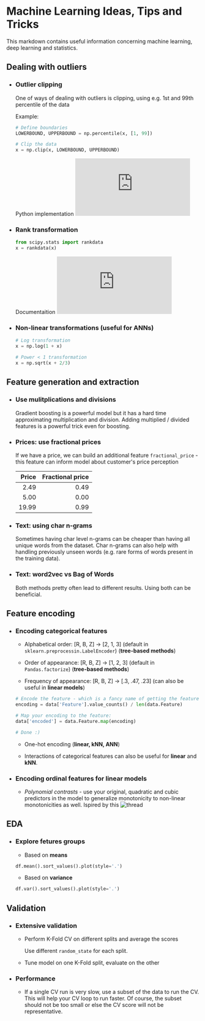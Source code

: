 # Machine Learning Ideas, Tips and Tricks

  This markdown contains useful information concerning machine learning, deep learning and statistics.
  
  
## Dealing with outliers 

* ### Outlier clipping

  One of ways of dealing with outliers is clipping, using e.g. 1st and 99th percentile of the data
  
  Example:
  
  ```python 
  # Define boundaries
  LOWERBOUND, UPPERBOUND = np.percentile(x, [1, 99])
  
  # Clip the data
  x = np.clip(x, LOWERBOUND, UPPERBOUND)
  ```
  
  Python implementation ![here](https://github.com/AlxndrMlk/dataScienceHelpers/blob/master/percent_clipper.py)
  
  
  
* ### Rank transformation

  ```python
  from scipy.stats import rankdata
  x = rankdata(x)
  ```
  
  Documentaition ![here](https://docs.scipy.org/doc/scipy-0.16.0/reference/generated/scipy.stats.rankdata.html)
  
  
  
* ### Non-linear transformations (useful for ANNs)
  
  ```python
  # Log transformation
  x = np.log(1 + x)
  ```
  
  ```python
  # Power < 1 transformation
  x = np.sqrt(x + 2/3)
  ```
  
## Feature generation and extraction

* ### Use mulitplications and divisions  

  Gradient boosting is a powerful model but it has a hard time approximating multiplication and division. Adding multiplied / divided features is a powerful trick even for boosting.
  
* ### Prices: use fractional prices

  If we have a price, we can build an additional feature `fractional_price` - this feature can inform model about customer's price perception
  
  | Price         | Fractional price |
  | -------------:|-----------------:|
  | 2.49          | 0.49      |
  | 5.00          | 0.00      |  
  | 19.99         | 0.99      |   
  
* ### Text: using char n-grams
  
  Sometimes having char level n-grams can be cheaper than having all unique words from the dataset. Char n-grams can also help with handling previously unseen words (e.g. rare forms of words present in the training data).
  
* ### Text: word2vec vs Bag of Words

  Both methods pretty often lead to different results. Using both can be beneficial.
  
## Feature encoding

* ### Encoding categorical features

  * Alphabetical order: [R, B, Z] -> [2, 1, 3] (default in `sklearn.preprocessin.LabelEncoder`) (**tree-based methods**)

  * Order of appearance: [R, B, Z] -> [1, 2, 3] (default in `Pandas.factorize`) (**tree-based methods**)
  
  * Frequency of appearance: [R, B, Z] -> [.3, .47, .23] (can also be useful in **linear models**)
  
  ```python
  # Encode the feature - which is a fancy name of getting the feature's frequencies:
  encoding = data['Feature'].value_counts() / len(data.Feature)
  
  # Map your encoding to the feature:
  data['encoded'] = data.Feature.map(encoding)
  
  # Done :)
  ```
  
  * One-hot encoding (**linear, kNN, ANN**)
  
  * Interactions of categorical features 
  can also be useful for **linear** and **kNN**.
  
* ### Encoding ordinal features for linear models

  * *Polynomial contrasts* - use your original, quadratic and cubic predictors in the model to generalize monotonicity to non-linear monotonicities as well. Ispired by this ![thread](https://stats.stackexchange.com/questions/195246/how-to-handle-ordinal-categorical-variable-as-independent-variable) 
  
## EDA

* ### Explore fetures groups 

  * Based on **means**
  
  ```python
  df.mean().sort_values().plot(style='.')
  ```
  
  * Based on **variance**
  
  ```python
  df.var().sort_values().plot(style='.')
  ```
  
## Validation

* ### Extensive validation

  * Perform K-Fold CV on different splits and average the scores
    
    Use different `random_state` for each split.
  
  * Tune model on one K-Fold split, evaluate on the other
  
* ### Performance

  * If a single CV run is very slow, use a subset of the data to run the CV. This will help your CV loop to run faster. Of course, the subset should not be too small or else the CV score will not be representative.
  
  


  
